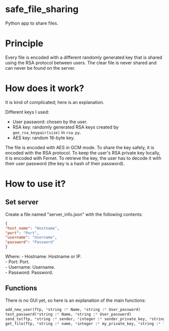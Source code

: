 # safe_file_sharing
Python app to share files.

# Principle

Every file is encoded with a different randomly generated key that is shared using the RSA protocol between users. The clear file is never shared and can never be found on the server.

# How does it work?

It is kind of complicated; here is an explanation.

Different keys I used:
- User password: chosen by the user.
- RSA key: randomly generated RSA keys created by `gen_rsa_keypair(size)` in `rsa.py`.
- AES key: random 16-byte key.

The file is encoded with AES in GCM mode. To share the key safely, it is encoded with the RSA protocol. To keep the user's RSA private key locally, it is encoded with Fernet. To retrieve the key, the user has to decode it with their user password (the key is a hash of their password).

# How to use it?

## Set server
Create a file named "server_info.json" with the following contents:
```json
{
"host_name": "Hostname",
"port": "Port",
"username": "Username",
"password": "Password"
}
```
Where:
       - Hostname: Hostname or IP.  
       - Port: Port.  
       - Username: Username.  
       - Password: Password.  

## Functions
There is no GUI yet, so here is an explanation of the main functions:

```py
add_new_user(ftp, *string :* Name, *string :* User_password)													# Add new user.
test_password(*string :* Name, *string :* User_password)														# Returns the private key if the password is valid.
send_to(ftp, *string :* sender, *integer :* sender_private_key, *string :* receptionist, *string :* file_name) 	# Sends a file from the sender to the receptionist.
get_file(ftp, *string :* name, *integer :* my_private_key, *string :* file_name)								# Uploads distant files and decrypts them.

